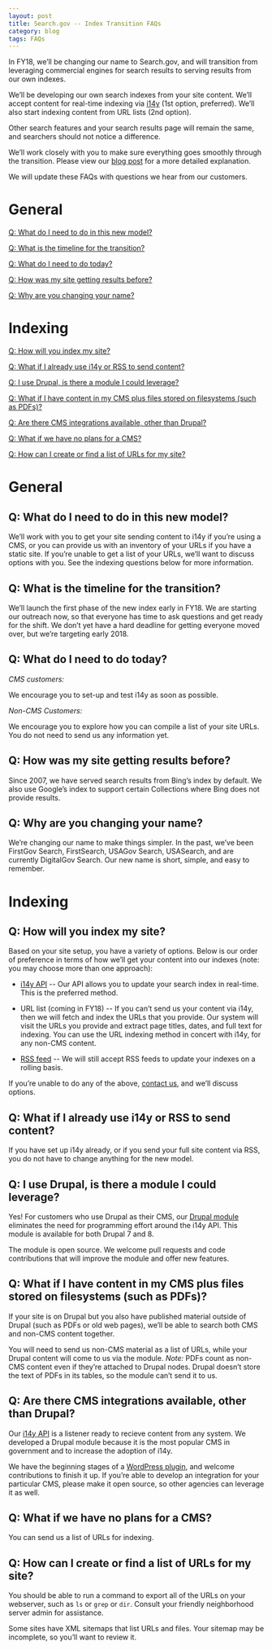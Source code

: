 ```yaml
---
layout: post
title: Search.gov -- Index Transition FAQs
category: blog
tags: FAQs
---
```


In FY18, we’ll be changing our name to Search.gov, and will transition from leveraging commercial engines for search results to serving results from our own indexes.

We’ll be developing our own search indexes from your site content. We’ll accept content for real-time indexing via [i14y](/developer/i14y.html) (1st option, preferred). We’ll also start indexing content from URL lists (2nd option).

Other search features and your search results page will remain the same, and searchers should not notice a difference.

We’ll work closely with you to make sure everything goes smoothly through the transition. Please view our [blog post](/blog/searchgov-blog.html) for a more detailed explanation. 

We will update these FAQs with questions we hear from our customers. 
  
# General

[Q: What do I need to do in this new model?](#q-what-do-i-need-to-do-in-this-new-model)

[Q: What is the timeline for the transition?](#q-what-is-the-timeline-for-the-transition)

[Q: What do I need to do today?](#q-what-do-i-need-to-do-today)

[Q: How was my site getting results before?](#q-how-was-my-site-getting-results-before)

[Q: Why are you changing your name?](#q-why-are-you-changing-your-name)

# Indexing

[Q: How will you index my site?](#q-how-will-you-index-my-site)

[Q: What if I already use i14y or RSS to send content?](#q-what-if-i-already-use-i14y-or-rss-to-send-content)

[Q: I use Drupal, is there a module I could leverage?](#q-i-use-drupal-is-there-a-module-i-could-leverage)

[Q: What if I have content in my CMS plus files stored on filesystems (such as PDFs)?](#q-what-if-i-have-content-in-my-cms-plus-files-stored-on-filesystems-such-as-pdfs)

[Q: Are there CMS integrations available, other than Drupal?](#q-are-there-cms-integrations-available-other-than-drupal)

[Q: What if we have no plans for a CMS?](#q-what-if-we-have-no-plans-for-a-cms)

[Q: How can I create or find a list of URLs for my site?](#q-how-can-i-create-or-find-a-list-of-urls-for-my-site)

# General

## Q: What do I need to do in this new model?
 
We’ll work with you to get your site sending content to i14y if you’re using a CMS, or you can provide us with an inventory of your URLs if you have a static site. If you’re unable to get a list of your URLs, we’ll want to discuss options with you.  See the indexing questions below for more information.

## Q: What is the timeline for the transition?
 
We’ll launch the first phase of the new index early in FY18. We are starting our outreach now, so that everyone has time to ask questions and get ready for the shift. We don’t yet have a hard deadline for getting everyone moved over, but we’re targeting early 2018.
 
## Q: What do I need to do today?

*CMS customers:*

We encourage you to set-up and test i14y as soon as possible. 

*Non-CMS Customers:*

We encourage you to explore how you can compile a list of your site URLs. You do not need to send us any information yet. 

## Q: How was my site getting results before?
 
Since 2007, we have served search results from Bing’s index by default. We also use Google’s index to support certain Collections where Bing does not provide results.

## Q: Why are you changing your name?

We’re changing our name to make things simpler. In the past, we’ve been FirstGov Search, FirstSearch, USAGov Search, USASearch, and are currently DigitalGov Search. Our new name is short, simple, and easy to remember.

# Indexing

## Q: How will you index my site?
 
Based on your site setup, you have a variety of options. Below is our order of preference in terms of how we’ll get your content into our indexes (note: you may choose more than one approach):
 
* [i14y API](https://search.digitalgov.gov/developer/i14y.html) --  Our API allows you to update your search index in real-time. This is the preferred method.

* URL list (coming in FY18) -- If you can’t send us your content via i14y, then we will fetch and index the URLs that you provide. Our system will visit the URLs you provide and extract page titles, dates, and full text for indexing. You can use the URL indexing method in concert with i14y, for any non-CMS content. 

* [RSS feed](https://search.digitalgov.gov/manual/rss.html) -- We will still accept RSS feeds to update your indexes on a rolling basis. 

If you’re unable to do any of the above, [contact us](mailto:search@support.digitalgov.gov), and we’ll discuss options.
 
## Q: What if I already use i14y or RSS to send content?
 
If you have set up i14y already, or if you send your full site content via RSS, you do not have to change anything for the new model.
 
## Q: I use Drupal, is there a module I could leverage?
 
Yes! For customers who use Drupal as their CMS, our [Drupal module]( https://www.drupal.org/project/usasearch) eliminates the need for programming effort around the i14y API. This module is available for both Drupal 7 and 8.

The module is open source. We welcome pull requests and code contributions that will improve the module and offer new features.

## Q: What if I have content in my CMS plus files stored on filesystems (such as PDFs)?
 
If your site is on Drupal but you also have published material outside of Drupal (such as PDFs or old web pages), we’ll be able to search both CMS and non-CMS content together. 

You will need to send us non-CMS material as a list of URLs, while your Drupal content will come to us via the module. *Note:* PDFs count as non-CMS content even if they’re attached to Drupal nodes. Drupal doesn’t store the text of PDFs in its tables, so the module can’t send it to us.

## Q: Are there CMS integrations available, other than Drupal?
 
Our [i14y API](https://search.digitalgov.gov/developer/i14y.html) is a listener ready to recieve content from any system. We developed a Drupal module because it is the most popular CMS in government and to increase the adoption of i14y. 

We have the beginning stages of a [WordPress plugin](https://github.com/GSA/wp-digitalgov-i14y-indexer), and welcome contributions to finish it up. If you’re able to develop an integration for your particular CMS, please make it open source, so other agencies can leverage it as well.

## Q: What if we have no plans for a CMS?
 
You can send us a list of URLs for indexing.

## Q: How can I create or find a list of URLs for my site?

You should be able to run a command to export all of the URLs on your webserver, such as `ls` or `grep` or `dir`. Consult your friendly neighborhood server admin for assistance. 

Some sites have XML sitemaps that list URLs and files. Your sitemap may be incomplete, so you’ll want to review it.


